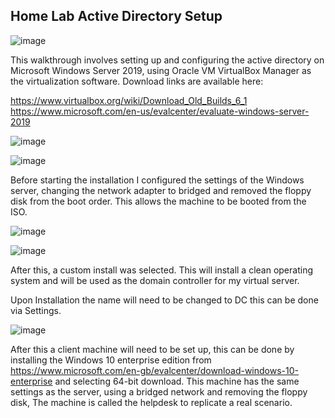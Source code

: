 ## Home Lab Active Directory Setup

![image](https://github.com/ItWozNotMe/itwoznotme.github.io/assets/74746341/957b603f-cfe4-46b4-bf57-bc7a47b2b9de)

This walkthrough involves setting up and configuring the active directory on Microsoft Windows Server 2019, using
Oracle VM VirtualBox Manager as the virtualization software. Download links are available here:

https://www.virtualbox.org/wiki/Download_Old_Builds_6_1
https://www.microsoft.com/en-us/evalcenter/evaluate-windows-server-2019

![image](https://github.com/ItWozNotMe/itwoznotme.github.io/assets/74746341/302b499d-65ae-492f-a554-5b3bd65aa7d5)

![image](https://github.com/ItWozNotMe/itwoznotme.github.io/assets/74746341/620dc27d-6b05-470c-b033-c9de6179f6bf)

Before starting the installation I configured the settings of the Windows server, changing the network adapter to 
bridged and removed the floppy disk from the boot order. This allows the machine to be booted from the ISO.


![image](https://github.com/ItWozNotMe/itwoznotme.github.io/assets/74746341/dfbda2ca-3196-4638-8e04-a344e01e8b84)

![image](https://github.com/ItWozNotMe/itwoznotme.github.io/assets/74746341/9ae3959e-e345-4ed9-a381-c8c875f3216f)

After this, a custom install was selected. This will install a clean operating system and will be used as the
domain controller for my virtual server.

Upon Installation the name will need to be changed to DC this can be done via Settings.

![image](https://github.com/ItWozNotMe/itwoznotme.github.io/assets/74746341/74c66fc0-e35a-4050-8fa7-f49218b73a73)

After this a client machine will need to be set up, this can be done by installing the Windows 10 enterprise edition from https://www.microsoft.com/en-gb/evalcenter/download-windows-10-enterprise and selecting 64-bit download. This machine has the same settings as the server, using a bridged network and removing the floppy disk, The machine is called the helpdesk to replicate a real scenario.

